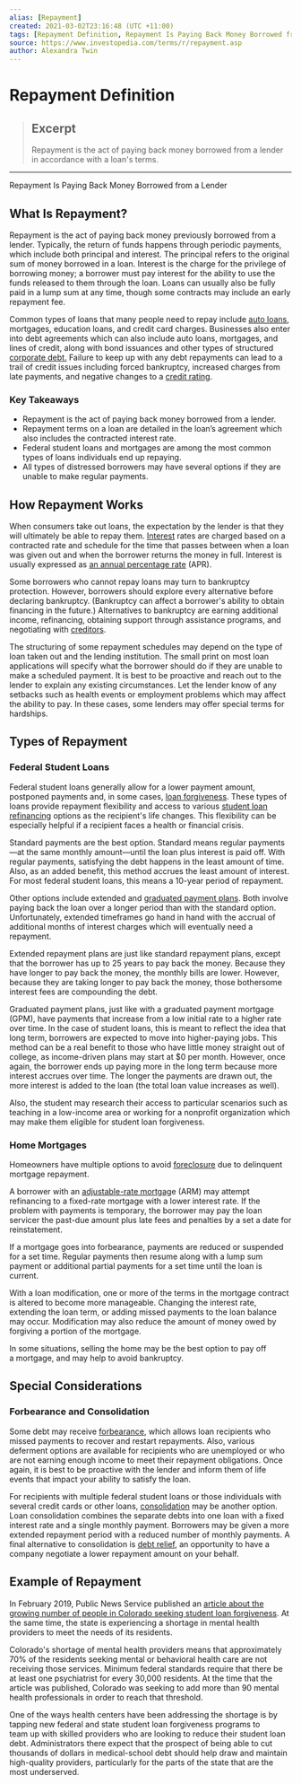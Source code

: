 ```yaml
---
alias: [Repayment]
created: 2021-03-02T23:16:48 (UTC +11:00)
tags: [Repayment Definition, Repayment Is Paying Back Money Borrowed from a Lender]
source: https://www.investopedia.com/terms/r/repayment.asp
author: Alexandra Twin
---
```


# Repayment Definition

> ## Excerpt
> Repayment is the act of paying back money borrowed from a lender in accordance with a loan's terms.

---

Repayment Is Paying Back Money Borrowed from a Lender
## What Is Repayment?

Repayment is the act of paying back money previously borrowed from a lender. Typically, the return of funds happens through periodic payments, which include both principal and interest. The principal refers to the original sum of money borrowed in a loan. Interest is the charge for the privilege of borrowing money; a borrower must pay interest for the ability to use the funds released to them through the loan. Loans can usually also be fully paid in a lump sum at any time, though some contracts may include an early repayment fee.

Common types of loans that many people need to repay include [auto loans](https://www.investopedia.com/auto-loans-4689734), mortgages, education loans, and credit card charges. Businesses also enter into debt agreements which can also include auto loans, mortgages, and lines of credit, along with bond issuances and other types of structured [corporate debt.](https://www.investopedia.com/why-the-corporate-debt-bubble-may-burst-sooner-than-you-think-4587446) Failure to keep up with any debt repayments can lead to a trail of credit issues including forced bankruptcy, increased charges from late payments, and negative changes to a [credit rating](https://www.investopedia.com/terms/c/creditrating.asp).

### Key Takeaways

-   Repayment is the act of paying back money borrowed from a lender.
-   Repayment terms on a loan are detailed in the loan’s agreement which also includes the contracted interest rate.
-   Federal student loans and mortgages are among the most common types of loans individuals end up repaying.
-   All types of distressed borrowers may have several options if they are unable to make regular payments.

## How Repayment Works

When consumers take out loans, the expectation by the lender is that they will ultimately be able to repay them. [Interest](https://www.investopedia.com/terms/i/interest.asp) rates are charged based on a contracted rate and schedule for the time that passes between when a loan was given out and when the borrower returns the money in full. Interest is usually expressed as [an annual percentage rate](https://www.investopedia.com/terms/a/apr.asp) (APR).

Some borrowers who cannot repay loans may turn to bankruptcy protection. However, borrowers should explore every alternative before declaring bankruptcy. (Bankruptcy can affect a borrower's ability to obtain financing in the future.) Alternatives to bankruptcy are earning additional income, refinancing, obtaining support through assistance programs, and negotiating with [creditors](https://www.investopedia.com/terms/c/creditor.asp).

The structuring of some repayment schedules may depend on the type of loan taken out and the lending institution. The small print on most loan applications will specify what the borrower should do if they are unable to make a scheduled payment. It is best to be proactive and reach out to the lender to explain any existing circumstances. Let the lender know of any setbacks such as health events or employment problems which may affect the ability to pay. In these cases, some lenders may offer special terms for hardships.

## Types of Repayment

### Federal Student Loans

Federal student loans generally allow for a lower payment amount, postponed payments and, in some cases, [loan forgiveness](https://www.investopedia.com/terms/s/student-loan-forgiveness.asp). These types of loans provide repayment flexibility and access to various [student loan refinancing](https://www.investopedia.com/articles/personal-finance/011916/student-loan-refinancing-pros-and-cons.asp) options as the recipient's life changes. This flexibility can be especially helpful if a recipient faces a health or financial crisis.

Standard payments are the best option. Standard means regular payments—at the same monthly amount—until the loan plus interest is paid off. With regular payments, satisfying the debt happens in the least amount of time. Also, as an added benefit, this method accrues the least amount of interest. For most federal student loans, this means a 10-year period of repayment.

Other options include extended and [graduated payment plans](https://www.investopedia.com/terms/g/graduatedpaymentmortgage.asp). Both involve paying back the loan over a longer period than with the standard option. Unfortunately, extended timeframes go hand in hand with the accrual of additional months of interest charges which will eventually need a repayment.

Extended repayment plans are just like standard repayment plans, except that the borrower has up to 25 years to pay back the money. Because they have longer to pay back the money, the monthly bills are lower. However, because they are taking longer to pay back the money, those bothersome interest fees are compounding the debt.

Graduated payment plans, just like with a graduated payment mortgage (GPM), have payments that increase from a low initial rate to a higher rate over time. In the case of student loans, this is meant to reflect the idea that long term, borrowers are expected to move into higher-paying jobs. This method can be a real benefit to those who have little money straight out of college, as income-driven plans may start at $0 per month. However, once again, the borrower ends up paying more in the long term because more interest accrues over time. The longer the payments are drawn out, the more interest is added to the loan (the total loan value increases as well).

Also, the student may research their access to particular scenarios such as teaching in a low-income area or working for a nonprofit organization which may make them eligible for student loan forgiveness.

### Home Mortgages

Homeowners have multiple options to avoid [foreclosure](https://www.investopedia.com/terms/f/foreclosure.asp) due to delinquent mortgage repayment.

A borrower with an [adjustable-rate mortgag](https://www.investopedia.com/terms/a/arm.asp)e (ARM) may attempt refinancing to a fixed-rate mortgage with a lower interest rate. If the problem with payments is temporary, the borrower may pay the loan servicer the past-due amount plus late fees and penalties by a set a date for reinstatement.

If a mortgage goes into forbearance, payments are reduced or suspended for a set time. Regular payments then resume along with a lump sum payment or additional partial payments for a set time until the loan is current.

With a loan modification, one or more of the terms in the mortgage contract is altered to become more manageable. Changing the interest rate, extending the loan term, or adding missed payments to the loan balance may occur. Modification may also reduce the amount of money owed by forgiving a portion of the mortgage.

In some situations, selling the home may be the best option to pay off a mortgage, and may help to avoid bankruptcy.

## Special Considerations

### Forbearance and Consolidation

Some debt may receive [forbearance](https://www.investopedia.com/terms/f/forbearance.asp), which allows loan recipients who missed payments to recover and restart repayments. Also, various deferment options are available for recipients who are unemployed or who are not earning enough income to meet their repayment obligations. Once again, it is best to be proactive with the lender and inform them of life events that impact your ability to satisfy the loan.

For recipients with multiple federal student loans or those individuals with several credit cards or other loans, [consolidation](https://www.investopedia.com/terms/d/debtconsolidation.asp) may be another option. Loan consolidation combines the separate debts into one loan with a fixed interest rate and a single monthly payment. Borrowers may be given a more extended repayment period with a reduced number of monthly payments. A final alternative to consolidation is [debt relief](https://www.investopedia.com/best-debt-relief-companies-4846588), an opportunity to have a company negotiate a lower repayment amount on your behalf.

## Example of Repayment

In February 2019, Public News Service published an [article about the growing number of people in Colorado seeking student loan forgiveness](https://www.publicnewsservice.org/2019-02-05/mental-health/health-centers-tap-loan-repayment-to-recruit-mental-health-providers/a65408-1). At the same time, the state is experiencing a shortage in mental health providers to meet the needs of its residents.

Colorado's shortage of mental health providers means that approximately 70% of the residents seeking mental or behavioral health care are not receiving those services. Minimum federal standards require that there be at least one psychiatrist for every 30,000 residents. At the time that the article was published, Colorado was seeking to add more than 90 mental health professionals in order to reach that threshold.

One of the ways health centers have been addressing the shortage is by tapping new federal and state student loan forgiveness programs to team up with skilled providers who are looking to reduce their student loan debt. Administrators there expect that the prospect of being able to cut thousands of dollars in medical-school debt should help draw and maintain high-quality providers, particularly for the parts of the state that are the most underserved.
